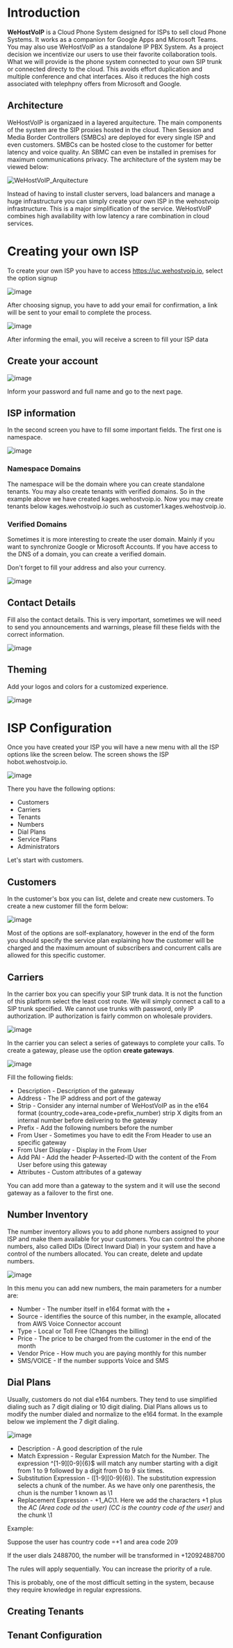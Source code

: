 # Introduction #

**WeHostVoIP** is a Cloud Phone System designed for ISPs to sell cloud Phone Systems. It works as a companion for Google Apps and Microsoft Teams. You may also use WeHostVoIP as a standalone IP PBX System. As a project decision we incentivize our users to use their favorite collaboration tools. What we will provide is the phone system connected to your own SIP trunk or connected directy to the cloud. This avoids effort duplication and multiple conference and chat interfaces. Also it reduces the high costs associated with telephpny offers from Microsoft and Google.  

## Architecture ##

WeHostVoIP is organizaed in a layered arquitecture. The main components of the system are the SIP proxies hosted in the cloud. Then Session and Media Border Controllers (SMBCs) are deployed for every single ISP and even customers. SMBCs can be hosted close to the customer for better latency and voice quality. An SBMC can even be installed in premises for maximum communications privacy.  The architecture of the system may be viewed below:

![WeHostVoIP_Arquitecture](https://user-images.githubusercontent.com/4958202/147883266-19256a68-8730-4d33-aaba-678e07e7c512.png)

Instead of having to install cluster servers, load balancers and manage a huge infrastructure you can simply create your own ISP in the wehostvoip infrastructure. This is a major simplification of the service. WeHostVoIP combines high availability with low latency a rare combination in cloud services. 

# Creating your own ISP #

To create your own ISP you have to access https://uc.wehostvoip.io, select the option signup

![image](https://user-images.githubusercontent.com/4958202/147883518-d11dbf4d-4c3b-42e3-9d3c-5924f5d501bf.png)

After choosing signup, you have to add your email for confirmation, a link will be sent to your email to complete the process. 

![image](https://user-images.githubusercontent.com/4958202/147883582-e57b7f2e-481d-40e7-a97e-17dbe2019a73.png)

After informing the email, you will receive a screen to fill your ISP data

## Create your account ##

![image](https://user-images.githubusercontent.com/4958202/147883827-7910d715-8f60-4252-9cec-ac436a21ef61.png)

Inform your password and full name and go to the next page. 

## ISP information ##

In the second screen you have to fill some important fields. The first one is namespace. 

![image](https://user-images.githubusercontent.com/4958202/147884011-b1a6da13-013b-4470-90dc-9e65b0ece2e9.png)

### Namespace Domains ###

The namespace will be the domain where you can create standalone tenants. You may also create tenants with verified domains. So in the example above we have created kages.wehostvoip.io. Now you may create tenants below kages.wehostvoip.io such as customer1.kages.wehostvoip.io. 

### Verified Domains ###

Sometimes it is more interesting to create the user domain. Mainly if you want to synchronize Google or Microsoft Accounts. If you have access to the DNS of a domain, you can create a verified domain. 

Don't forget to fill your address and also your currency. 

![image](https://user-images.githubusercontent.com/4958202/147884074-8cf8d2df-c88f-4de7-91b3-f2de116aa805.png)

## Contact Details ##

Fill also the contact details. This is very important, sometimes we will need to send you announcements and warnings, please fill these fields with the correct information. 

![image](https://user-images.githubusercontent.com/4958202/147884188-92613847-7f1e-4f64-af61-7cb889649639.png)

## Theming ##

Add your logos and colors for a customized experience. 

![image](https://user-images.githubusercontent.com/4958202/147884234-434f8b0d-95ab-491c-912d-2b5042c3da14.png)

# ISP Configuration #

Once you have created your ISP you will have a new menu with all the ISP options like the screen below. The screen shows the ISP hobot.wehostvoip.io.

![image](https://user-images.githubusercontent.com/4958202/147887672-4f84f503-c641-4f78-939d-3421b9c64033.png)

There you have the following options:

* Customers
* Carriers
* Tenants
* Numbers
* Dial Plans
* Service Plans
* Administrators

Let's start with customers.

## Customers ##

In the customer's box you can list, delete and create new customers. To create a new customer fill the form below:

![image](https://user-images.githubusercontent.com/4958202/147887779-9b53689d-6e67-4db2-a8b4-0b38fc52534b.png)

Most of the options are solf-explanatory, however in the end of the form you should specify the service plan explaining how the customer will be charged and the maximum amount of subscribers and concurrent calls are allowed for this specific customer. 

## Carriers ##

In the carrier box you can specifiy your SIP trunk data. It is not the function of this platform select the least cost route. We will simply connect a call to a SIP trunk specified. We cannot use trunks with password, only IP authorization. IP authorization is fairly common on wholesale providers. 

![image](https://user-images.githubusercontent.com/4958202/147887884-67cabb3d-0cd3-4d13-9304-a906fa35f363.png)

In the carrier you can select a series of gateways to complete your calls. To create a gateway, please use the option **create gateways**. 

![image](https://user-images.githubusercontent.com/4958202/147887912-770f7857-dfa0-4db0-a6ec-19a80bf9dc68.png)

Fill the following fields:

* Description - Description of the gateway
* Address - The IP address and port of the gateway 
* Strip - Consider any internal number of WeHostVoIP as in the e164 format (country_code+area_code+prefix_number) strip X digits from an internal number before delivering to the gateway
* Prefix - Add the following numbers before the number
* From User - Sometimes you have to edit the From Header to use an specific gateway
* From User Display - Display in the From User
* Add PAI - Add the header P-Asserted-ID with the content of the From User before using this gateway
* Attributes - Custom attributes of a gateway

You can add more than a gateway to the system and it will use the second gateway as a failover to the first one. 

## Number Inventory ##

The number inventory allows you to add phone numbers assigned to your ISP and make them available for your customers. You can control the phone numbers, also called DIDs (Direct Inward Dial) in your system and have a control of the numbers allocated. You can create, delete and update numbers. 

![image](https://user-images.githubusercontent.com/4958202/147890271-2fdfcfea-2a2c-4a37-ab1f-a946a6bddf80.png)

In this menu you can add new numbers, the main parameters for a number are:

* Number - The number itself in e164 format with the +
* Source - identifies the source of this number, in the example, allocated from AWS Voice Connector account
* Type - Local or Toll Free (Changes the billing)
* Price - The price to be charged from the customer in the end of the month
* Vendor Price - How much you are paying monthly for this number
* SMS/VOICE - If the number supports Voice and SMS

## Dial Plans ##

Usually, customers do not dial e164 numbers. They tend to use simplified dialing such as 7 digit dialing or 10 digit dialing. Dial Plans allows us to modify the number dialed and normalize to the e164 format. In the example below we implement the 7 digit dialing.

![image](https://user-images.githubusercontent.com/4958202/147890394-20e40c80-9ed8-4b78-800d-82a1e0b21d04.png)

* Description - A good description of the rule
* Match Expression - Regular Expression Match for the Number. The expression ^[1-9][0-9]{6}$ will match any number starting with a digit from 1 to 9 followed by a digit from 0 to 9 six times. 
* Substitution Expression - ([1-9][0-9]{6}). The substitution expression selects a chunk of the number. As we have only one parenthesis, the chun is the number 1 known as \1
* Replacement Expression - +1_AC\1. Here we add the characters +1 plus the _AC (Area code od the user)_ _(CC is the country code of the user)_ and the chunk \1

Example: 

Suppose the user has country code =+1 and area code 209

If the user dials 2488700, the number will be transformed in +12092488700

The rules will apply sequentially. You can increase the priority of a rule. 

This is probably, one of the most difficult setting in the system, because they require knowledge in regular expressions. 

## Creating Tenants ##

## Tenant Configuration ##

